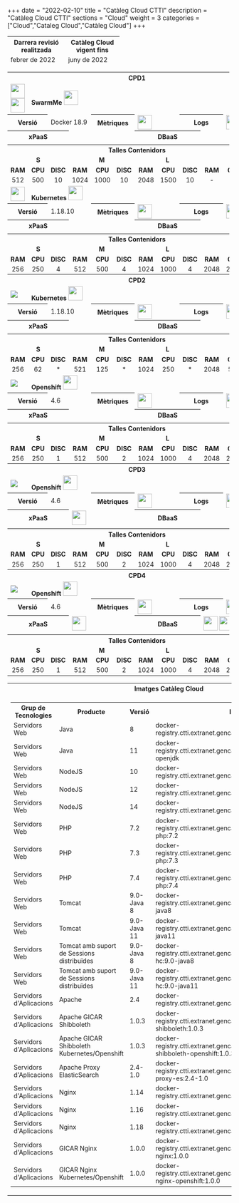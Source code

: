 +++
date        = "2022-02-10"
title       = "Catàleg Cloud CTTI"
description = "Catàleg Cloud CTTI"
sections    = "Cloud"
weight      = 3
categories  = ["Cloud","Cataleg Cloud","Catàleg Cloud"]
+++

<link rel="stylesheet" type="text/css" href="https://cdn.datatables.net/1.10.18/css/jquery.dataTables.min.css">
<link rel="stylesheet" type="text/css" href="https://cdn.datatables.net/responsive/2.2.2/css/responsive.dataTables.min.css">
<link rel="stylesheet" type="text/css" href="https://canigo.ctti.gencat.cat/drafts/FullRuta20/tableStyle.css">
<script type="text/javascript" language="javascript" src="https://code.jquery.com/jquery-3.3.1.js"></script>
<script type="text/javascript" language="javascript" src="https://cdn.datatables.net/1.10.18/js/jquery.dataTables.min.js"></script>
<script type="text/javascript" language="javascript" src="https://cdn.datatables.net/responsive/2.2.2/js/dataTables.responsive.min.js"></script>

<style>
table.cpd {
  border: 1px solid;
}
tr.plat tr{
  border: 1px solid;  
}
th { font-size: 14px; }
td { font-size: 14px; }
</style>

<script>
    function amaga(vClass) {
            var tr = document.getElementsByClassName(vClass);
            var row = taulaFullRutaLLT.row( tr )
            row.child.hide();
            /*document.getElementsByClassName(vClass)[0].
            style.visibility = 'hidden';*/
        }
    function mostra(vClass) {
            var tr = document.getElementsByClassName(vClass);
            var row = taulaFullRutaLLT.row( tr )
            row.child.hide();
            /*document.getElementsByClassName(vClass)[0].
            style.visibility = 'visible';*/
        }
    function amag_most(){
        var tr = $(this).closest('tr');
        var row = taulaFullRutaLLT.row( tr );
        if ( row.child.isShown() ) {
            // This row is already open - close it
            row.child.hide();
            tr.removeClass('shown');
        }
        else {
            // Open this row
            row.child( formatLLT(row.data()) ).show();
            tr.addClass('shown');
        }
    }
</script>

<table id="Revisio" class="display" style="width:50%" align="center">
    <thead>
        <tr>
            <th>Darrera revisió realitzada</th>
            <th>Catàleg Cloud vigent fins</th>
        </tr>
        <tr>
            <td>febrer de 2022</td>
            <td>juny de 2022</td>
        </tr>
    </thead>
</table>

<table id="CPD1" class="display" style="width:99%">
    <tr>
        <th colspan="13">CPD1
        </th>
    </tr>
    <tr class="plat">
        <td><img src="../catalegCloud/details_open.png" align="center" onclick="mostra('cpd1swarm')" height="32"><img src="../catalegCloud/details_close.png" align="center" onclick="amaga('cpd1swarm')" height="32"></td>
        <td colspan="11" align="left"><strong>SwarmMe</strong> <img src="../catalegCloud/swarm.png" height="32"></td>                        
    </tr>
    <tr class="cpd1swarm">
        <th colspan="2" width="16%">Versió</th>
        <td colspan="2" width="17%">Docker 18.9</td>
        <th colspan="2" width="16%">Mètriques</th>
        <td colspan="2" width="17%"><img src="../catalegCloud/grafana.png" align="left" height="32"></td>
        <th colspan="2" width="16%">Logs</th>
        <td colspan="2" width="17%"><img src="../catalegCloud/kibana.png" align="left" height="32"></td>
    </tr>
    <tr class="cpd1swarm">
        <th colspan="3" width="25%">xPaaS</td>
        <td colspan="3" width="25%"></td>
        <th colspan="3" width="25%">DBaaS</td>
        <td colspan="3" width="25%"></td>
    </tr>
    <tr height="1" class="cpd1swarm">
        <td colspan="12">
        </td>
    </tr>
    <tr class="cpd1swarm">
        <th align="center" colspan="12">Talles Contenidors</th>                        
    </tr>
    <tr align="center" class="cpd1swarm">
        <td colspan="3"><strong>S</strong></th>
        <td colspan="3"><strong>M</strong></th>
        <td colspan="3"><strong>L</strong></th>
        <td colspan="3"><strong>XL</strong></th>
    </tr>
    <tr align="center" class="cpd1swarm">
        <td><strong>RAM</strong></th>
        <td><strong>CPU</strong></th>
        <td><strong>DISC</strong></th>
        <td><strong>RAM</strong></th>
        <td><strong>CPU</strong></th>
        <td><strong>DISC</strong></th>
        <td><strong>RAM</strong></th>
        <td><strong>CPU</strong></th>
        <td><strong>DISC</strong></th>
        <td><strong>RAM</strong></th>
        <td><strong>CPU</strong></th>
        <td><strong>DISC</strong></th>
    </tr>
    <tr align="center" class="cpd1swarm">
        <td>512</td>
        <td>500</td>
        <td>10</td>
        <td>1024</td>
        <td>1000</td>
        <td>10</td>
        <td>2048</td>
        <td>1500</td>
        <td>10</td>
        <td>-</td>
        <td>-</td>
        <td>-</td>
    </tr>
    <tr>
        <td><img src="../catalegCloud/details_open.png" align="center" height="32"></td>
        <td colspan="11" align="left"><strong>Kubernetes</strong> <img src="../catalegCloud/kubernetes.png" height="32"></td>                        
    </tr>
    <tr>
        <th colspan="2" width="16%">Versió</th>
        <td colspan="2" width="17%">1.18.10</td>
        <th colspan="2" width="16%">Mètriques</th>
        <td colspan="2" width="17%"><img src="../catalegCloud/grafana.png" align="left" height="32"></td>
        <th colspan="2" width="16%">Logs</th>
        <td colspan="2" width="17%"><img src="../catalegCloud/kibana.png" align="left" height="32"></td>
    </tr>
    <tr>
        <th colspan="3" width="25%">xPaaS</td>
        <td colspan="3" width="25%"></td>
        <th colspan="3" width="25%">DBaaS</td>
        <td colspan="3" width="25%"></td>
    </tr>
    <tr height="1">
        <td colspan="12">
        </td>
    </tr>
    <tr>
        <th align="center" colspan="12">Talles Contenidors</th>                        
    </tr>
    <tr align="center">
        <td colspan="3"><strong>S</strong></th>
        <td colspan="3"><strong>M</strong></th>
        <td colspan="3"><strong>L</strong></th>
        <td colspan="3"><strong>XL</strong></th>
    </tr>
    <tr align="center">
        <td><strong>RAM</strong></th>
        <td><strong>CPU</strong></th>
        <td><strong>DISC</strong></th>
        <td><strong>RAM</strong></th>
        <td><strong>CPU</strong></th>
        <td><strong>DISC</strong></th>
        <td><strong>RAM</strong></th>
        <td><strong>CPU</strong></th>
        <td><strong>DISC</strong></th>
        <td><strong>RAM</strong></th>
        <td><strong>CPU</strong></th>
        <td><strong>DISC</strong></th>
    </tr>
    <tr align="center">
        <td>256</td>
        <td>250</td>
        <td>4</td>
        <td>512</td>
        <td>500</td>
        <td>4</td>
        <td>1024</td>
        <td>1000</td>
        <td>4</td>
        <td>2048</td>
        <td>2000</td>
        <td>4</td>
    </tr>
    <tr>
        <th colspan="13">CPD2
        </th>
    </tr>
    <tr>
        <td><img src="../catalegCloud/details_open.png" align="center"></td>
        <td colspan="11" align="left"><strong>Kubernetes</strong> <img src="../catalegCloud/kubernetes.png" height="32"></td>                        
    </tr>
    <tr>
        <th colspan="2" width="16%">Versió</th>
        <td colspan="2" width="17%">1.18.10</td>
        <th colspan="2" width="16%">Mètriques</th>
        <td colspan="2" width="17%"><img src="../catalegCloud/grafana.png" align="left" height="32"></td>
        <th colspan="2" width="16%">Logs</th>
        <td colspan="2" width="17%"><img src="../catalegCloud/kibana.png" align="left" height="32"></td>
    </tr>
    <tr>
        <th colspan="3" width="25%">xPaaS</td>
        <td colspan="3" width="25%"></td>
        <th colspan="3" width="25%">DBaaS</td>
        <td colspan="3" width="25%"></td>
    </tr>
    <tr height="1">
        <td colspan="12">
        </td>
    </tr>
    <tr>
        <th align="center" colspan="12">Talles Contenidors</th>                        
    </tr>
    <tr align="center">
        <td colspan="3"><strong>S</strong></th>
        <td colspan="3"><strong>M</strong></th>
        <td colspan="3"><strong>L</strong></th>
        <td colspan="3"><strong>XL</strong></th>
    </tr>
    <tr align="center">
        <td><strong>RAM</strong></th>
        <td><strong>CPU</strong></th>
        <td><strong>DISC</strong></th>
        <td><strong>RAM</strong></th>
        <td><strong>CPU</strong></th>
        <td><strong>DISC</strong></th>
        <td><strong>RAM</strong></th>
        <td><strong>CPU</strong></th>
        <td><strong>DISC</strong></th>
        <td><strong>RAM</strong></th>
        <td><strong>CPU</strong></th>
        <td><strong>DISC</strong></th>
    </tr>
    <tr align="center">
        <td>256</td>
        <td>62</td>
        <td>*</td>
        <td>521</td>
        <td>125</td>
        <td>*</td>
        <td>1024</td>
        <td>250</td>
        <td>*</td>
        <td>2048</td>
        <td>500</td>
        <td>*</td>
    </tr>
    <tr>
        <td><img src="../catalegCloud/details_open.png" align="center"></td>
        <td colspan="11" align="left"><strong>Openshift</strong> <img src="../catalegCloud/openShift.png" height="32"></td>                        
    </tr>
    <tr>
        <th colspan="2" width="16%">Versió</th>
        <td colspan="2" width="17%">4.6</td>
        <th colspan="2" width="16%">Mètriques</th>
        <td colspan="2" width="17%"><img src="../catalegCloud/grafana.png" align="left" height="32"></td>
        <th colspan="2" width="16%">Logs</th>
        <td colspan="2" width="17%"><img src="../catalegCloud/kibana.png" align="left" height="32"></td>
    </tr>
    <tr>
        <th colspan="3" width="25%">xPaaS</td>
        <td colspan="3" width="25%"></td>
        <th colspan="3" width="25%">DBaaS</td>
        <td colspan="3" width="25%"></td>
    </tr>
    <tr height="1">
        <td colspan="12">
        </td>
    </tr>
    <tr>
        <th align="center" colspan="12">Talles Contenidors</th>                        
    </tr>
    <tr align="center">
        <td colspan="3"><strong>S</strong></th>
        <td colspan="3"><strong>M</strong></th>
        <td colspan="3"><strong>L</strong></th>
        <td colspan="3"><strong>XL</strong></th>
    </tr>
    <tr align="center">
        <td><strong>RAM</strong></th>
        <td><strong>CPU</strong></th>
        <td><strong>DISC</strong></th>
        <td><strong>RAM</strong></th>
        <td><strong>CPU</strong></th>
        <td><strong>DISC</strong></th>
        <td><strong>RAM</strong></th>
        <td><strong>CPU</strong></th>
        <td><strong>DISC</strong></th>
        <td><strong>RAM</strong></th>
        <td><strong>CPU</strong></th>
        <td><strong>DISC</strong></th>
    </tr>
    <tr align="center">
        <td>256</td>
        <td>250</td>
        <td>1</td>
        <td>512</td>
        <td>500</td>
        <td>2</td>
        <td>1024</td>
        <td>1000</td>
        <td>4</td>
        <td>2048</td>
        <td>2000</td>
        <td>8</td>
    </tr>
    <tr>
        <th colspan="13">CPD3
        </th>
    </tr>
    <tr>
        <td><img src="../catalegCloud/details_open.png" align="center"></td>
        <td colspan="11" align="left"><strong>Openshift</strong> <img src="../catalegCloud/openShift.png" height="32"></td>                        
    </tr>
    <tr>
        <th colspan="2" width="16%">Versió</th>
        <td colspan="2" width="17%">4.6</td>
        <th colspan="2" width="16%">Mètriques</th>
        <td colspan="2" width="17%"><img src="../catalegCloud/grafana.png" align="left" height="32"></td>
        <th colspan="2" width="16%">Logs</th>
        <td colspan="2" width="17%"><img src="../catalegCloud/kibana.png" align="left" height="32"></td>
    </tr>
    <tr>
        <th colspan="3" width="25%">xPaaS</td>
        <td colspan="3" width="25%"><img src="../catalegCloud/istio.png" align="left" height="32"></td>
        <th colspan="3" width="25%">DBaaS</td>
        <td colspan="3" width="25%"></td>
    </tr>
    <tr height="1">
        <td colspan="12">
        </td>
    </tr>
    <tr>
        <th align="center" colspan="12">Talles Contenidors</th>                        
    </tr>
    <tr align="center">
        <td colspan="3"><strong>S</strong></th>
        <td colspan="3"><strong>M</strong></th>
        <td colspan="3"><strong>L</strong></th>
        <td colspan="3"><strong>XL</strong></th>
    </tr>
    <tr align="center">
        <td><strong>RAM</strong></th>
        <td><strong>CPU</strong></th>
        <td><strong>DISC</strong></th>
        <td><strong>RAM</strong></th>
        <td><strong>CPU</strong></th>
        <td><strong>DISC</strong></th>
        <td><strong>RAM</strong></th>
        <td><strong>CPU</strong></th>
        <td><strong>DISC</strong></th>
        <td><strong>RAM</strong></th>
        <td><strong>CPU</strong></th>
        <td><strong>DISC</strong></th>
    </tr>
    <tr align="center">
        <td>256</td>
        <td>250</td>
        <td>1</td>
        <td>512</td>
        <td>500</td>
        <td>2</td>
        <td>1024</td>
        <td>1000</td>
        <td>4</td>
        <td>2048</td>
        <td>2000</td>
        <td>8</td>
    </tr>
    <tr>
        <th colspan="13">CPD4
        </th>
    </tr>
    <tr>
        <td><img src="../catalegCloud/details_open.png" align="center"></td>
        <td colspan="11" align="left"><strong>Openshift</strong> <img src="../catalegCloud/openShift.png" height="32"></td>                        
    </tr>
    <tr>
        <th colspan="2" width="16%">Versió</th>
        <td colspan="2" width="17%">4.6</td>
        <th colspan="2" width="16%">Mètriques</th>
        <td colspan="2" width="17%"><img src="../catalegCloud/grafana.png" align="left" height="32"></td>
        <th colspan="2" width="16%">Logs</th>
        <td colspan="2" width="17%"><img src="../catalegCloud/kibana.png" align="left" height="32"></td>
    </tr>
    <tr>
        <th colspan="3" width="25%">xPaaS</td>
        <td colspan="3" width="25%"><img src="../catalegCloud/istio.png" align="left" height="32"></td>
        <th colspan="3" width="25%">DBaaS</td>
        <td colspan="3" width="25%"><img src="../catalegCloud/mysql.png" align="left" height="32"> <img src="../catalegCloud/postgresql.png" align="left" height="32"></td>
    </tr>
    <tr height="1">
        <td colspan="12">
        </td>
    </tr>
    <tr>
        <th align="center" colspan="12">Talles Contenidors</th>                        
    </tr>
    <tr align="center">
        <td colspan="3"><strong>S</strong></th>
        <td colspan="3"><strong>M</strong></th>
        <td colspan="3"><strong>L</strong></th>
        <td colspan="3"><strong>XL</strong></th>
    </tr>
    <tr align="center">
        <td><strong>RAM</strong></th>
        <td><strong>CPU</strong></th>
        <td><strong>DISC</strong></th>
        <td><strong>RAM</strong></th>
        <td><strong>CPU</strong></th>
        <td><strong>DISC</strong></th>
        <td><strong>RAM</strong></th>
        <td><strong>CPU</strong></th>
        <td><strong>DISC</strong></th>
        <td><strong>RAM</strong></th>
        <td><strong>CPU</strong></th>
        <td><strong>DISC</strong></th>
    </tr>
    <tr align="center">
        <td>256</td>
        <td>250</td>
        <td>1</td>
        <td>512</td>
        <td>500</td>
        <td>2</td>
        <td>1024</td>
        <td>1000</td>
        <td>4</td>
        <td>2048</td>
        <td>2000</td>
        <td>8</td>
    </tr>
</table>

<table id="imatgesCloud" class="display" style="width:100%">
    <tr>
        <th>Imatges Catàleg Cloud</th>                        
    </tr>
    <tr>
        <td>
            <table id="llistatImatgesCloud" class="display" style="width:100%">
                <tr>
                    <th>Grup de Tecnologies</th>
                    <th>Producte</th>
                    <th>Versió</th>
                    <th>Imatge</th>                         
                </tr>
                <tr>
                    <td>Servidors Web</td>
                    <td>Java</td>
                    <td>8</td>
                    <td>docker-registry.ctti.extranet.gencat.cat/gencatcloud/java:8</td>                          
                </tr>
                <tr>
                    <td>Servidors Web</td>
                    <td>Java</td>
                    <td>11</td>
                    <td>docker-registry.ctti.extranet.gencat.cat/gencatcloud/java:11-openjdk</td>                          
                </tr>
                <tr>
                    <td>Servidors Web</td>
                    <td>NodeJS</td>
                    <td>10</td>
                    <td>docker-registry.ctti.extranet.gencat.cat/gencatcloud/node:10</td>                          
                </tr>
                <tr>
                    <td>Servidors Web</td>
                    <td>NodeJS</td>
                    <td>12</td>
                    <td>docker-registry.ctti.extranet.gencat.cat/gencatcloud/node:12</td>                          
                </tr>
                <tr>
                    <td>Servidors Web</td>
                    <td>NodeJS</td>
                    <td>14</td>
                    <td>docker-registry.ctti.extranet.gencat.cat/gencatcloud/node:14</td>                          
                </tr>
                <tr>
                    <td>Servidors Web</td>
                    <td>PHP</td>
                    <td>7.2</td>
                    <td>docker-registry.ctti.extranet.gencat.cat/gencatcloud/apache-php:7.2</td>                          
                </tr>
                <tr>
                    <td>Servidors Web</td>
                    <td>PHP</td>
                    <td>7.3</td>
                    <td>docker-registry.ctti.extranet.gencat.cat/gencatcloud/apache-php:7.3</td>                          
                </tr>
                <tr>
                    <td>Servidors Web</td>
                    <td>PHP</td>
                    <td>7.4</td>
                    <td>docker-registry.ctti.extranet.gencat.cat/gencatcloud/apache-php:7.4</td>                          
                </tr>
                <tr>
                    <td>Servidors Web</td>
                    <td>Tomcat</td>
                    <td>9.0-Java 8</td>
                    <td>docker-registry.ctti.extranet.gencat.cat/gencatcloud/tomcat:9.0-java8</td>                          
                </tr>
                <tr>
                    <td>Servidors Web</td>
                    <td>Tomcat</td>
                    <td>9.0-Java 11</td>
                    <td>docker-registry.ctti.extranet.gencat.cat/gencatcloud/tomcat:9.0-java11</td>                          
                </tr>
                <tr>
                    <td>Servidors Web</td>
                    <td>Tomcat amb suport de Sessions distribuïdes</td>
                    <td>9.0-Java 8</td>
                    <td>docker-registry.ctti.extranet.gencat.cat/gencatcloud/tomcat-hc:9.0-java8</td>                          
                </tr>
                <tr>
                    <td>Servidors Web</td>
                    <td>Tomcat amb suport de Sessions distribuïdes</td>
                    <td>9.0-Java 11</td>
                    <td>docker-registry.ctti.extranet.gencat.cat/gencatcloud/tomcat-hc:9.0-java11</td>                          
                </tr>
                <tr>
                    <td>Servidors d'Aplicacions</td>
                    <td>Apache</td>
                    <td>2.4</td>
                    <td>docker-registry.ctti.extranet.gencat.cat/gencatcloud/httpd:2.4</td>                          
                </tr>
                <tr>
                    <td>Servidors d'Aplicacions</td>
                    <td>Apache GICAR Shibboleth</td>
                    <td>1.0.3</td>
                    <td>docker-registry.ctti.extranet.gencat.cat/gencatcloud/gicar-shibboleth:1.0.3</td>                          
                </tr>
                <tr>
                    <td>Servidors d'Aplicacions</td>
                    <td>Apache GICAR Shibboleth Kubernetes/Openshift</td>
                    <td>1.0.3</td>
                    <td>docker-registry.ctti.extranet.gencat.cat/gencatcloud/gicar-shibboleth-openshift:1.0.3</td>                          
                </tr>
                <tr>
                    <td>Servidors d'Aplicacions</td>
                    <td>Apache Proxy ElasticSearch</td>
                    <td>2.4-1.0</td>
                    <td>docker-registry.ctti.extranet.gencat.cat/gencatcloud/httpd-proxy-es:2.4-1.0</td>                          
                </tr>
                <tr>
                    <td>Servidors d'Aplicacions</td>
                    <td>Nginx</td>
                    <td>1.14</td>
                    <td>docker-registry.ctti.extranet.gencat.cat/gencatcloud/nginx:1.14</td>                          
                </tr>
                <tr>
                    <td>Servidors d'Aplicacions</td>
                    <td>Nginx</td>
                    <td>1.16</td>
                    <td>docker-registry.ctti.extranet.gencat.cat/gencatcloud/nginx:1.16</td>                          
                </tr>
                <tr>
                    <td>Servidors d'Aplicacions</td>
                    <td>Nginx</td>
                    <td>1.18</td>
                    <td>docker-registry.ctti.extranet.gencat.cat/gencatcloud/nginx:1.18</td>                          
                </tr>
                <tr>
                    <td>Servidors d'Aplicacions</td>
                    <td>GICAR Nginx</td>
                    <td>1.0.0</td>
                    <td>docker-registry.ctti.extranet.gencat.cat/gencatcloud/gicar-nginx:1.0.0</td>                          
                </tr>
                <tr>
                    <td>Servidors d'Aplicacions</td>
                    <td>GICAR Nginx Kubernetes/Openshift</td>
                    <td>1.0.0</td>
                    <td>docker-registry.ctti.extranet.gencat.cat/gencatcloud/gicar-nginx-openshift:1.0.0</td>                          
                </tr>
            </table>
        </td>                          
    </tr>
</table>

